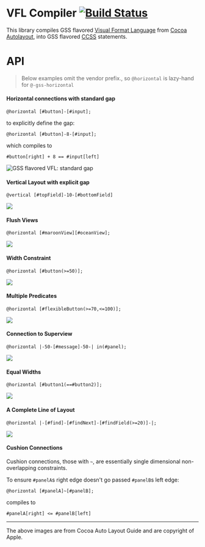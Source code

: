 VFL Compiler [![Build Status](https://travis-ci.org/the-gss/vfl-compiler.png?branch=master)](https://travis-ci.org/the-gss/vfl-compiler)
=============

This library compiles GSS flavored [Visual Format Language](http://developer.apple.com/library/ios/#documentation/UserExperience/Conceptual/AutolayoutPG/Articles/formatLanguage.html) from [Cocoa Autolayout](http://developer.apple.com/library/ios/#documentation/UserExperience/Conceptual/AutolayoutPG/Articles/formatLanguage.html), into GSS flavored [CCSS](http://citeseer.ist.psu.edu/viewdoc/summary?doi=10.1.1.101.4819) statements.  


# API

> Below examples omit the vendor prefix., so `@horizontal` is lazy-hand for `@-gss-horizontal`

#### Horizontal connections with standard gap

`@horizontal [#button]-[#input];`

to explicitly define the gap:

`@horizontal [#button]-8-[#input];`

which compiles to

`#button[right] + 8 == #input[left]`

![GSS flavored VFL: standard gap](http://developer.apple.com/library/ios/documentation/UserExperience/Conceptual/AutolayoutPG/Art/standardSpace.png)


#### Vertical Layout with explicit gap

`@vertical [#topField]-10-[#bottomField]`

![](http://developer.apple.com/library/ios/documentation/UserExperience/Conceptual/AutolayoutPG/Art/verticalLayout.png)

#### Flush Views

`@horizontal [#maroonView][#oceanView];`

![](http://developer.apple.com/library/ios/documentation/UserExperience/Conceptual/AutolayoutPG/Art/flushViews.png)

#### Width Constraint

`@horizontal [#button(>=50)];`

![](http://developer.apple.com/library/ios/documentation/UserExperience/Conceptual/AutolayoutPG/Art/widthConstraint.png)

#### Multiple Predicates

`@horizontal [#flexibleButton(>=70,<=100)];`

![](http://developer.apple.com/library/ios/documentation/UserExperience/Conceptual/AutolayoutPG/Art/multiplePredicates.png)

#### Connection to Superview

`@horizontal |-50-[#message]-50-| in(#panel);`

![](http://developer.apple.com/library/ios/documentation/UserExperience/Conceptual/AutolayoutPG/Art/connectionToSuperview.png)

#### Equal Widths

`@horizontal [#button1(==#button2)];`

![](http://developer.apple.com/library/ios/documentation/UserExperience/Conceptual/AutolayoutPG/Art/equalWidths.png)

#### A Complete Line of Layout

`@horizontal |-[#find]-[#findNext]-[#findField(>=20)]-|;`

![](http://developer.apple.com/library/ios/documentation/UserExperience/Conceptual/AutolayoutPG/Art/completeLayout.png)

#### Cushion Connections

Cushion connections, those with `~`, are essentially single dimensional non-overlapping constraints.

To ensure `#panelA`s right edge doesn't go passed `#panelB`s left edge:

`@horizontal [#panelA]~[#panelB];`

compiles to

`#panelA[right] <= #panelB[left]`

----------------------

The above images are from Cocoa Auto Layout Guide and are copyright of Apple.


